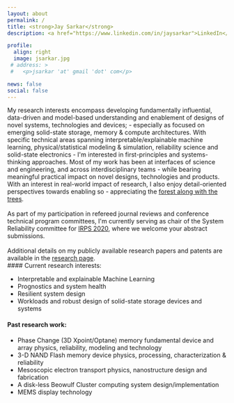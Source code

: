 ```yaml
---
layout: about
permalink: /
title: <strong>Jay Sarkar</strong>
description: <a href="https://www.linkedin.com/in/jaysarkar">LinkedIn</a> and <a href="https://scholar.google.com/citations?user=wBRwFqAAAAAJ&hl=en&authuser=1">Google Scholar</a>

profile:
  align: right
  image: jsarkar.jpg
 # address: >
 #   <p>jsarkar 'at' gmail 'dot' com</p>

news: false
social: false
---
```

<div style="text-align: left"> My research interests encompass developing fundamentally influential, data-driven and model-based understanding and enablement of designs of novel systems, technologies and devices; - especially as focused on emerging solid-state storage, memory & compute architectures. With specific technical areas spanning interpretable/explainable machine learning, physical/statistical modeling & simulation, reliability science and solid-state electronics - I'm interested in first-principles and systems-thinking approaches. Most of my work has been at interfaces of science and engineering, and across interdisciplinary teams - while bearing meaningful practical impact on novel designs, technologies and products. With an interest in real-world impact of research, I also enjoy detail-oriented perspectives towards enabling so - appreciating the <a href="https://idioms.thefreedictionary.com/can%27t+see+the+forest+for+the+trees" target="_blank"> forest along with the trees</a>.
<br/><br/>  As part of my participation in refereed journal reviews and conference technical program committees, I'm currently serving as chair of the System Reliability committee for <a href="https://irps.org" target="_blank"> IRPS 2020</a>, where we welcome your abstract submissions.<br/><br/>Additional details on my publicly available research papers and patents are available in the <a href="https://jay-sarkar.github.io/research/">research page</a>. </div>
#### Current research interests:

<ul>
<li> Interpretable and explainable Machine Learning</li>
<li> Prognostics and system health </li>
<li> Resilient system design </li>
<li> Workloads and robust design of solid-state storage devices and systems </li>
</ul>

#### Past research work:

<ul>
<li> Phase Change (3D Xpoint/Optane) memory fundamental device and array physics, reliability, modeling and technology </li>
<li> 3-D NAND Flash memory device physics, processing, characterization & reliability </li>
<li> Mesoscopic electron transport physics, nanostructure design and fabrication </li>
<li> A disk-less Beowulf Cluster computing system design/implementation</li>
<li> MEMS display technology </li>
</ul>